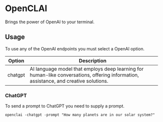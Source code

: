 # OpenCLAI
Brings the power of OpenAI to your terminal.

## Usage
To use any of the OpenAI endpoints you must select a OpenAI option.

| Option | Description |
|---|---|
| chatgpt | AI language model that employs deep learning for human-like conversations, offering information, assistance, and creative solutions. |

### ChatGPT
To send a prompt to ChatGPT you need to supply a prompt.
```
openclai -chatgpt -prompt "How many planets are in our solar system?"
```
